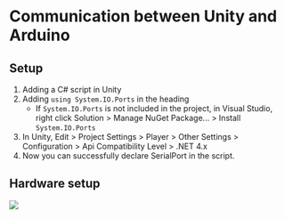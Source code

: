 # Communication between Unity and Arduino
## Setup
1. Adding a C# script in Unity
2. Adding `using System.IO.Ports` in the heading
    - If `System.IO.Ports` is not included in the project, in Visual Studio, right click Solution > Manage NuGet Package... > Install  `System.IO.Ports`
3. In Unity, Edit > Project Settings > Player > Other Settings > Configuration > Api Compatibility Level > .NET 4.x
4. Now you can successfully declare SerialPort in the script.

## Hardware setup
![](https://i.imgur.com/Dgpa9My.jpg)
